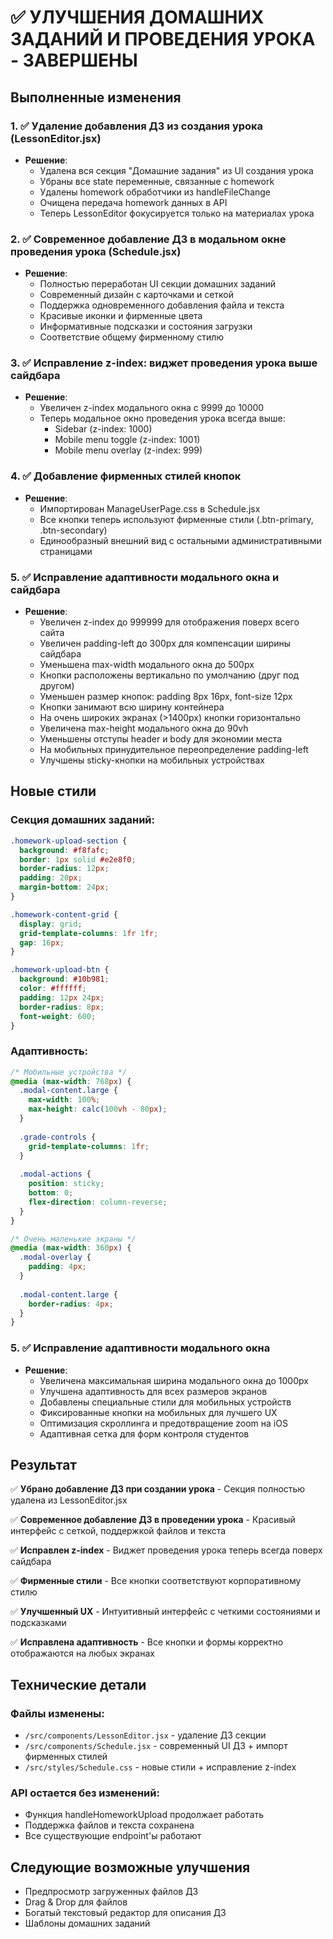 # ✅ УЛУЧШЕНИЯ ДОМАШНИХ ЗАДАНИЙ И ПРОВЕДЕНИЯ УРОКА - ЗАВЕРШЕНЫ

## Выполненные изменения

### 1. ✅ Удаление добавления ДЗ из создания урока (LessonEditor.jsx)
- **Решение**: 
  - Удалена вся секция "Домашние задания" из UI создания урока
  - Убраны все state переменные, связанные с homework
  - Удалены homework обработчики из handleFileChange
  - Очищена передача homework данных в API
  - Теперь LessonEditor фокусируется только на материалах урока

### 2. ✅ Современное добавление ДЗ в модальном окне проведения урока (Schedule.jsx)
- **Решение**:
  - Полностью переработан UI секции домашних заданий
  - Современный дизайн с карточками и сеткой
  - Поддержка одновременного добавления файла и текста
  - Красивые иконки и фирменные цвета
  - Информативные подсказки и состояния загрузки
  - Соответствие общему фирменному стилю

### 3. ✅ Исправление z-index: виджет проведения урока выше сайдбара
- **Решение**:
  - Увеличен z-index модального окна с 9999 до 10000
  - Теперь модальное окно проведения урока всегда выше:
    - Sidebar (z-index: 1000)
    - Mobile menu toggle (z-index: 1001)
    - Mobile menu overlay (z-index: 999)

### 4. ✅ Добавление фирменных стилей кнопок
- **Решение**:
  - Импортирован ManageUserPage.css в Schedule.jsx
  - Все кнопки теперь используют фирменные стили (.btn-primary, .btn-secondary)
  - Единообразный внешний вид с остальными административными страницами

### 5. ✅ Исправление адаптивности модального окна и сайдбара
- **Решение**:
  - Увеличен z-index до 999999 для отображения поверх всего сайта
  - Увеличен padding-left до 300px для компенсации ширины сайдбара
  - Уменьшена max-width модального окна до 500px
  - Кнопки расположены вертикально по умолчанию (друг под другом)
  - Уменьшен размер кнопок: padding 8px 16px, font-size 12px
  - Кнопки занимают всю ширину контейнера
  - На очень широких экранах (>1400px) кнопки горизонтально
  - Увеличена max-height модального окна до 90vh
  - Уменьшены отступы header и body для экономии места
  - На мобильных принудительное переопределение padding-left
  - Улучшены sticky-кнопки на мобильных устройствах

## Новые стили

### Секция домашних заданий:
```css
.homework-upload-section {
  background: #f8fafc;
  border: 1px solid #e2e8f0;
  border-radius: 12px;
  padding: 20px;
  margin-bottom: 24px;
}

.homework-content-grid {
  display: grid;
  grid-template-columns: 1fr 1fr;
  gap: 16px;
}

.homework-upload-btn {
  background: #10b981;
  color: #ffffff;
  padding: 12px 24px;
  border-radius: 8px;
  font-weight: 600;
}
```

### Адаптивность:
```css
/* Мобильные устройства */
@media (max-width: 768px) {
  .modal-content.large {
    max-width: 100%;
    max-height: calc(100vh - 80px);
  }
  
  .grade-controls {
    grid-template-columns: 1fr;
  }
  
  .modal-actions {
    position: sticky;
    bottom: 0;
    flex-direction: column-reverse;
  }
}

/* Очень маленькие экраны */
@media (max-width: 360px) {
  .modal-overlay {
    padding: 4px;
  }
  
  .modal-content.large {
    border-radius: 4px;
  }
}
```

### 5. ✅ Исправление адаптивности модального окна
- **Решение**:
  - Увеличена максимальная ширина модального окна до 1000px
  - Улучшена адаптивность для всех размеров экранов
  - Добавлены специальные стили для мобильных устройств
  - Фиксированные кнопки на мобильных для лучшего UX
  - Оптимизация скроллинга и предотвращение zoom на iOS
  - Адаптивная сетка для форм контроля студентов

## Результат

✅ **Убрано добавление ДЗ при создании урока** - Секция полностью удалена из LessonEditor.jsx

✅ **Современное добавление ДЗ в проведении урока** - Красивый интерфейс с сеткой, поддержкой файлов и текста

✅ **Исправлен z-index** - Виджет проведения урока теперь всегда поверх сайдбара

✅ **Фирменные стили** - Все кнопки соответствуют корпоративному стилю

✅ **Улучшенный UX** - Интуитивный интерфейс с четкими состояниями и подсказками

✅ **Исправлена адаптивность** - Все кнопки и формы корректно отображаются на любых экранах

## Технические детали

### Файлы изменены:
- `/src/components/LessonEditor.jsx` - удаление ДЗ секции
- `/src/components/Schedule.jsx` - современный UI ДЗ + импорт фирменных стилей
- `/src/styles/Schedule.css` - новые стили + исправление z-index

### API остается без изменений:
- Функция handleHomeworkUpload продолжает работать
- Поддержка файлов и текста сохранена
- Все существующие endpoint'ы работают

## Следующие возможные улучшения
- Предпросмотр загруженных файлов ДЗ
- Drag & Drop для файлов
- Богатый текстовый редактор для описания ДЗ
- Шаблоны домашних заданий
